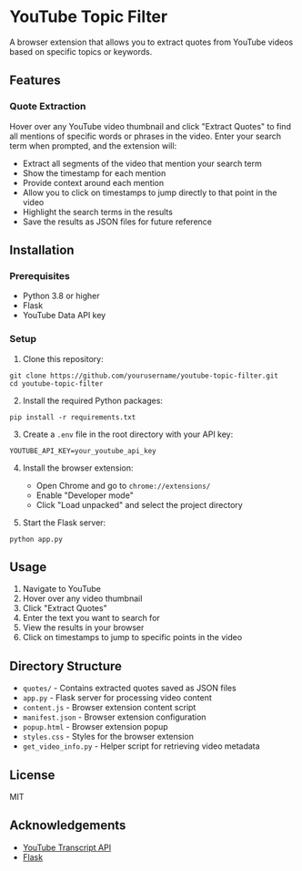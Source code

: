 # YouTube Topic Filter

A browser extension that allows you to extract quotes from YouTube videos based on specific topics or keywords.

## Features

### Quote Extraction
Hover over any YouTube video thumbnail and click "Extract Quotes" to find all mentions of specific words or phrases in the video. Enter your search term when prompted, and the extension will:
- Extract all segments of the video that mention your search term
- Show the timestamp for each mention
- Provide context around each mention
- Allow you to click on timestamps to jump directly to that point in the video
- Highlight the search terms in the results
- Save the results as JSON files for future reference

## Installation

### Prerequisites
- Python 3.8 or higher
- Flask
- YouTube Data API key

### Setup

1. Clone this repository:
```
git clone https://github.com/yourusername/youtube-topic-filter.git
cd youtube-topic-filter
```

2. Install the required Python packages:
```
pip install -r requirements.txt
```

3. Create a `.env` file in the root directory with your API key:
```
YOUTUBE_API_KEY=your_youtube_api_key
```

4. Install the browser extension:
   - Open Chrome and go to `chrome://extensions/`
   - Enable "Developer mode"
   - Click "Load unpacked" and select the project directory

5. Start the Flask server:
```
python app.py
```

## Usage

1. Navigate to YouTube
2. Hover over any video thumbnail
3. Click "Extract Quotes"
4. Enter the text you want to search for
5. View the results in your browser
6. Click on timestamps to jump to specific points in the video

## Directory Structure

- `quotes/` - Contains extracted quotes saved as JSON files
- `app.py` - Flask server for processing video content
- `content.js` - Browser extension content script
- `manifest.json` - Browser extension configuration
- `popup.html` - Browser extension popup
- `styles.css` - Styles for the browser extension
- `get_video_info.py` - Helper script for retrieving video metadata

## License

MIT

## Acknowledgements

- [YouTube Transcript API](https://github.com/jdepoix/youtube-transcript-api)
- [Flask](https://flask.palletsprojects.com/) 